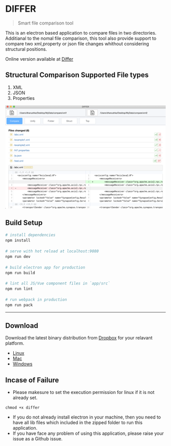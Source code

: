 # DIFFER

> Smart file comparison tool

This is an electron based application to compare files in two directories. Additianal to the nomal file comparison, this tool also provide support to compare two xml,property or json file changes whithout considering structural positions.

Online version available at [Differ](https://differ.netlify.com)

## Structural Comparison Supported File types
1. XML
2. JSON
3. Properties

![Screen Shot](/doc/Screenshot.png)

## Build Setup

``` bash
# install dependencies
npm install

# serve with hot reload at localhost:9080
npm run dev

# build electron app for production
npm run build

# lint all JS/Vue component files in `app/src`
npm run lint

# run webpack in production
npm run pack
```
---


## Download
Download the latest binary distribution from [Dropbox](https://clc.to/differ) for your relavant platform.
- [Linux](https://www.dropbox.com/s/kvwtlfo1sgbvb2o/differ-linux.zip?dl=1)
- [Mac](https://www.dropbox.com/s/j42llwmpa8d9zir/differ-mac.zip?dl=1)
- [Windows](https://www.dropbox.com/s/uvp1gh8k6ekg2ef/differ-win.zip?dl=1)

## Incase of Failure
- Please makesure to set the execution permission for linux if it is not already set.
```
chmod +x differ
```
- If you do not already install electron in your machine, then you need to have all lib files which included in the zipped folder to run this application.
- If you have face any problem of using this application, please raise your issue as a Github issue.
